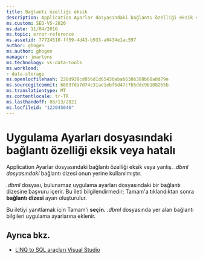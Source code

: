 ```yaml
---
title: Bağlantı özelliği eksik
description: Application Ayarlar dosyasındaki bağlantı özelliği eksik veya yanlış. Bu çalışma Visual Studio O/R Tasarımcısı iletisiyle ilgili bilgileri görüntüleme.
ms.custom: SEO-VS-2020
ms.date: 11/04/2016
ms.topic: error-reference
ms.assetid: 77724510-ff59-4d43-b933-a0434e1ac597
author: ghogen
ms.author: ghogen
manager: jmartens
ms.technology: vs-data-tools
ms.workload:
- data-storage
ms.openlocfilehash: 228d938cd056d1d65430abab6386388b68a8d79e
ms.sourcegitcommit: 68897da7d74c31ae1ebf5d47c7b5ddc9b108265b
ms.translationtype: MT
ms.contentlocale: tr-TR
ms.lasthandoff: 08/13/2021
ms.locfileid: "122045040"
---
```

# <a name="the-connection-property-in-the-application-settings-file-is-missing-or-incorrect"></a>Uygulama Ayarları dosyasındaki bağlantı özelliği eksik veya hatalı

Application Ayarlar dosyasındaki bağlantı özelliği eksik veya yanlış. *.dbml dosyasındaki* bağlantı dizesi onun yerine kullanılmıştır.

*.dbml* dosyası, bulunamaz uygulama ayarları dosyasındaki bir bağlantı dizesine başvuru içerir. Bu ileti bilgilendirmedir; Tamam'a tıklandıktan sonra **bağlantı dizesi** ayarı oluşturulur.

Bu iletiyi yanıtlamak için Tamam'ı **seçin.** *.dbml* dosyasında yer alan bağlantı bilgileri uygulama ayarlarına eklenir.

## <a name="see-also"></a>Ayrıca bkz.

- [LINQ to SQL araçları Visual Studio](../data-tools/linq-to-sql-tools-in-visual-studio2.md)
